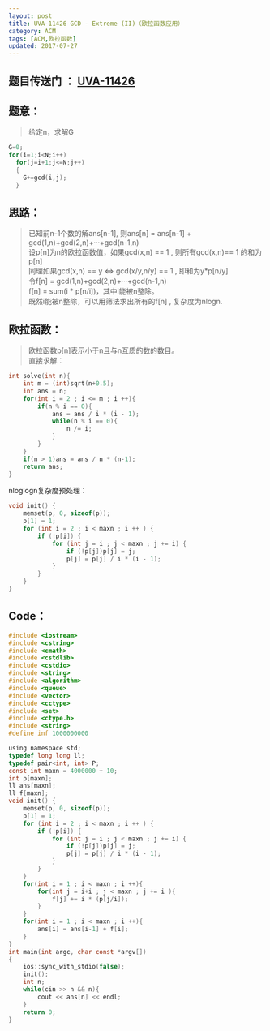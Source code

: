 ```yaml
---
layout: post
title: UVA-11426 GCD - Extreme (II)（欧拉函数应用）
category: ACM
tags: [ACM,欧拉函数]
updated: 2017-07-27
---
```


## 题目传送门 ： [UVA-11426](https://vjudge.net/problem/UVA-11426)

## 题意：
>给定n，求解G<br/>
```c
G=0;
for(i=1;i<N;i++)
  for(j=i+1;j<=N;j++)
  {
    G+=gcd(i,j);
  }
```
<!--more-->

## 思路：
>已知前n-1个数的解ans[n-1], 则ans[n] = ans[n-1] + gcd(1,n)+gcd(2,n)+···+gcd(n-1,n)<br/>
设p[n]为n的欧拉函数值，如果gcd(x,n) == 1 , 则所有gcd(x,n)== 1 的和为 p[n]<br/>
同理如果gcd(x,n) == y <=> gcd(x/y,n/y) == 1 , 即和为y*p[n/y] <br/>
令f[n] = gcd(1,n)+gcd(2,n)+···+gcd(n-1,n) <br/>
f[n] = sum(i * p[n/i])，其中i能被n整除。   <br/>
既然i能被n整除，可以用筛法求出所有的f[n] , 复杂度为nlogn.<br/>

## 欧拉函数：
>欧拉函数p[n]表示小于n且与n互质的数的数目。<br/>
直接求解：<br/>
```c
int solve(int n){
    int m = (int)sqrt(n+0.5);
    int ans = n;
    for(int i = 2 ; i <= m ; i ++){
        if(n % i == 0){
            ans = ans / i * (i - 1);
            while(n % i == 0){
                n /= i;
            }
        }
    }
    if(n > 1)ans = ans / n * (n-1);
    return ans;
}
```
nloglogn复杂度预处理：<br/>
```c
void init() {
    memset(p, 0, sizeof(p));
    p[1] = 1;
    for (int i = 2 ; i < maxn ; i ++ ) {
        if (!p[i]) {
            for (int j = i ; j < maxn ; j += i) {
                if (!p[j])p[j] = j;
                p[j] = p[j] / i * (i - 1);
            }
        }
    }
}
```
## Code：
```c
#include <iostream>
#include <cstring>
#include <cmath>
#include <cstdlib>
#include <cstdio>
#include <string>
#include <algorithm>
#include <queue>
#include <vector>
#include <cctype>
#include <set>
#include <ctype.h>
#include <string>
#define inf 1000000000

using namespace std;
typedef long long ll;
typedef pair<int, int> P;
const int maxn = 4000000 + 10;
int p[maxn];
ll ans[maxn];
ll f[maxn];
void init() {
    memset(p, 0, sizeof(p));
    p[1] = 1;
    for (int i = 2 ; i < maxn ; i ++ ) {
        if (!p[i]) {
            for (int j = i ; j < maxn ; j += i) {
                if (!p[j])p[j] = j;
                p[j] = p[j] / i * (i - 1);
            }
        }
    }
    for(int i = 1 ; i < maxn ; i ++){
        for(int j = i+i ; j < maxn ; j += i ){
            f[j] += i * (p[j/i]);
        }
    }
    for(int i = 1 ; i < maxn ; i ++){
        ans[i] = ans[i-1] + f[i];
    }
}
int main(int argc, char const *argv[])
{
    ios::sync_with_stdio(false);
    init();
    int n;
    while(cin >> n && n){
        cout << ans[n] << endl;
    }
    return 0;
}

```
